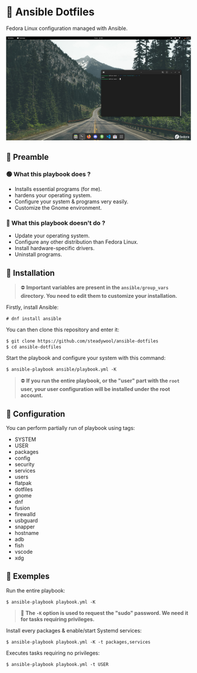 # 🌸 Ansible Dotfiles

Fedora Linux configuration managed with Ansible.

![](src/screenshot.png)

## 📜 Preamble

### 🟢 What this playbook does ?

- Installs essential programs (for me).
- hardens your operating system.
- Configure your system & programs very easily.
- Customize the Gnome environment.

### 🔴 What this playbook doesn't do ?

- Update your operating system.
- Configure any other distribution than Fedora Linux.
- Install hardware-specific drivers.
- Uninstall programs.

## 🚀 Installation

> ⛔ **Important variables are present in the `ansible/group_vars` directory. You need to edit them to customize your installation.**

Firstly, install Ansible:
```
# dnf install ansible
```

You can then clone this repository and enter it:
```
$ git clone https://github.com/steadywool/ansible-dotfiles
$ cd ansible-dotfiles
```

Start the playbook and configure your system with this command:
```
$ ansible-playbook ansible/playbook.yml -K
```

> ⛔ **If you run the entire playbook, or the "user" part with the `root` user, your user configuration will be installed under the root account.**

## 🔧 Configuration

You can perform partially run of playbook using tags:

- SYSTEM
- USER
- packages
- config
- security
- services
- users
- flatpak
- dotfiles
- gnome
- dnf
- fusion
- firewalld
- usbguard
- snapper
- hostname
- adb
- fish
- vscode
- xdg

## 📕 Exemples

Run the entire playbook:
```
$ ansible-playbook playbook.yml -K
```

> 📌 **The `-K` option is used to request the "sudo" password. We need it for tasks requiring privileges.**

Install every packages & enable/start Systemd services:
```
$ ansible-playbook playbook.yml -K -t packages,services
```

Executes tasks requiring no privileges:
```
$ ansible-playbook playbook.yml -t USER
```

